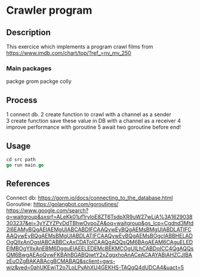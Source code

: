 

# Crawler program


## Description 

This exercice which implements a program crawl films from https://www.imdb.com/chart/top/?ref_=nv_mv_250 

### Main packages
packge grom
packge colly 

## Process 

1 connect db.
2 create function to crawl with  a channel as a sender  
3 create function save these value in DB with a channel as a receiver
4 improve performance with goroutine 
5 await two goroutine before end!

## Usage
```go
cd src path 
go run main.go
```

## References 
Connect db: 
https://gorm.io/docs/connecting_to_the_database.html
Goroutine:
https://golangbot.com/goroutines/
https://www.google.com/search?q=waitgroup&sxsrf=ALeKk01uf1ryloE8ZT6TsdpXR9uW27wLiA%3A1629038303237&ei=3yYZYZPvDdTBhwOvpoZA&oq=waitgroup&gs_lcp=Cgdnd3Mtd2l6EAMyBQgAEIAEMgUIABCABDIFCAAQywEyBQgAEMsBMgUIABDLATIFCAAQywEyBQgAEMsBMgUIABDLATIFCAAQywEyBQgAEMsBOgcIABBHELADOgQIIxAnOgsIABCABBCxAxCDAToICAAQgAQQsQM6BAgAEAM6CAguELEDEIMBOgYIIxAnEBM6DgguEIAEELEDEMcBEKMCOgUILhCABDoICC4QgAQQsQM6BwgAEAoQywFKBAhBGABQjwtY2xZggxhoAnACeACAAYABiAHZCJIBAzEuOZgBAKABAcgBCMABAQ&sclient=gws-wiz&ved=0ahUKEwjT2o7LoLPyAhXU4GEKHS-TAQgQ4dUDCA4&uact=5






